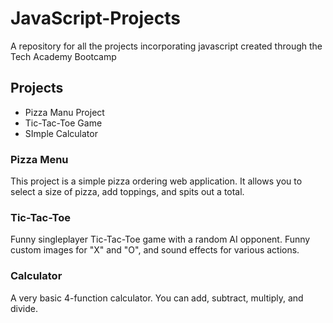 # JavaScript-Projects
A repository for all the projects incorporating javascript created through the Tech Academy Bootcamp

## Projects
- Pizza Manu Project
- Tic-Tac-Toe Game
- SImple Calculator

### Pizza Menu
This project is a simple pizza ordering web application. It allows you to select a size of pizza, add toppings, and spits out a total.
### Tic-Tac-Toe
Funny singleplayer Tic-Tac-Toe game with a random AI opponent. Funny custom images for "X" and "O", and sound effects for various actions.
### Calculator
A very basic 4-function calculator. You can add, subtract, multiply, and divide.
